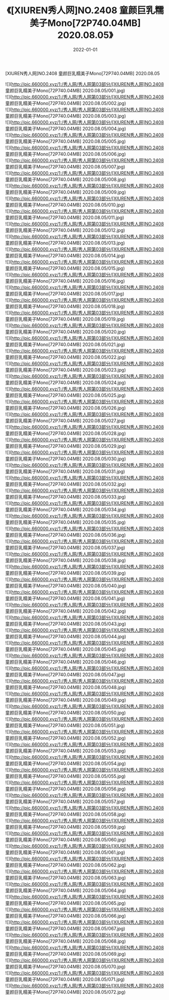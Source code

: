 ﻿---
layout: post
title:  《[XIUREN秀人网]NO.2408 童颜巨乳糯美子Mono[72P740.04MB] 2020.08.05》
date:   2022-01-01
img: http://pic.660000.xyz/1:/秀人网/秀人网第03部分/[XIUREN秀人网]NO.2408 童颜巨乳糯美子Mono[72P740.04MB] 2020.08.05/000.jpg
categories: [美女, 清纯, 唯美]
---

[XIUREN秀人网]NO.2408 童颜巨乳糯美子Mono[72P740.04MB] 2020.08.05

 ![](http://pic.660000.xyz/1:/秀人网/秀人网第03部分/[XIUREN秀人网]NO.2408 童颜巨乳糯美子Mono[72P740.04MB] 2020.08.05/001.jpg) <br>![](http://pic.660000.xyz/1:/秀人网/秀人网第03部分/[XIUREN秀人网]NO.2408 童颜巨乳糯美子Mono[72P740.04MB] 2020.08.05/002.jpg) <br>![](http://pic.660000.xyz/1:/秀人网/秀人网第03部分/[XIUREN秀人网]NO.2408 童颜巨乳糯美子Mono[72P740.04MB] 2020.08.05/003.jpg) <br>![](http://pic.660000.xyz/1:/秀人网/秀人网第03部分/[XIUREN秀人网]NO.2408 童颜巨乳糯美子Mono[72P740.04MB] 2020.08.05/004.jpg) <br>![](http://pic.660000.xyz/1:/秀人网/秀人网第03部分/[XIUREN秀人网]NO.2408 童颜巨乳糯美子Mono[72P740.04MB] 2020.08.05/005.jpg) <br>![](http://pic.660000.xyz/1:/秀人网/秀人网第03部分/[XIUREN秀人网]NO.2408 童颜巨乳糯美子Mono[72P740.04MB] 2020.08.05/006.jpg) <br>![](http://pic.660000.xyz/1:/秀人网/秀人网第03部分/[XIUREN秀人网]NO.2408 童颜巨乳糯美子Mono[72P740.04MB] 2020.08.05/007.jpg) <br>![](http://pic.660000.xyz/1:/秀人网/秀人网第03部分/[XIUREN秀人网]NO.2408 童颜巨乳糯美子Mono[72P740.04MB] 2020.08.05/008.jpg) <br>![](http://pic.660000.xyz/1:/秀人网/秀人网第03部分/[XIUREN秀人网]NO.2408 童颜巨乳糯美子Mono[72P740.04MB] 2020.08.05/009.jpg) <br>![](http://pic.660000.xyz/1:/秀人网/秀人网第03部分/[XIUREN秀人网]NO.2408 童颜巨乳糯美子Mono[72P740.04MB] 2020.08.05/010.jpg) <br>![](http://pic.660000.xyz/1:/秀人网/秀人网第03部分/[XIUREN秀人网]NO.2408 童颜巨乳糯美子Mono[72P740.04MB] 2020.08.05/011.jpg) <br>![](http://pic.660000.xyz/1:/秀人网/秀人网第03部分/[XIUREN秀人网]NO.2408 童颜巨乳糯美子Mono[72P740.04MB] 2020.08.05/012.jpg) <br>![](http://pic.660000.xyz/1:/秀人网/秀人网第03部分/[XIUREN秀人网]NO.2408 童颜巨乳糯美子Mono[72P740.04MB] 2020.08.05/013.jpg) <br>![](http://pic.660000.xyz/1:/秀人网/秀人网第03部分/[XIUREN秀人网]NO.2408 童颜巨乳糯美子Mono[72P740.04MB] 2020.08.05/014.jpg) <br>![](http://pic.660000.xyz/1:/秀人网/秀人网第03部分/[XIUREN秀人网]NO.2408 童颜巨乳糯美子Mono[72P740.04MB] 2020.08.05/015.jpg) <br>![](http://pic.660000.xyz/1:/秀人网/秀人网第03部分/[XIUREN秀人网]NO.2408 童颜巨乳糯美子Mono[72P740.04MB] 2020.08.05/016.jpg) <br>![](http://pic.660000.xyz/1:/秀人网/秀人网第03部分/[XIUREN秀人网]NO.2408 童颜巨乳糯美子Mono[72P740.04MB] 2020.08.05/017.jpg) <br>![](http://pic.660000.xyz/1:/秀人网/秀人网第03部分/[XIUREN秀人网]NO.2408 童颜巨乳糯美子Mono[72P740.04MB] 2020.08.05/018.jpg) <br>![](http://pic.660000.xyz/1:/秀人网/秀人网第03部分/[XIUREN秀人网]NO.2408 童颜巨乳糯美子Mono[72P740.04MB] 2020.08.05/019.jpg) <br>![](http://pic.660000.xyz/1:/秀人网/秀人网第03部分/[XIUREN秀人网]NO.2408 童颜巨乳糯美子Mono[72P740.04MB] 2020.08.05/020.jpg) <br>![](http://pic.660000.xyz/1:/秀人网/秀人网第03部分/[XIUREN秀人网]NO.2408 童颜巨乳糯美子Mono[72P740.04MB] 2020.08.05/021.jpg) <br>![](http://pic.660000.xyz/1:/秀人网/秀人网第03部分/[XIUREN秀人网]NO.2408 童颜巨乳糯美子Mono[72P740.04MB] 2020.08.05/022.jpg) <br>![](http://pic.660000.xyz/1:/秀人网/秀人网第03部分/[XIUREN秀人网]NO.2408 童颜巨乳糯美子Mono[72P740.04MB] 2020.08.05/023.jpg) <br>![](http://pic.660000.xyz/1:/秀人网/秀人网第03部分/[XIUREN秀人网]NO.2408 童颜巨乳糯美子Mono[72P740.04MB] 2020.08.05/024.jpg) <br>![](http://pic.660000.xyz/1:/秀人网/秀人网第03部分/[XIUREN秀人网]NO.2408 童颜巨乳糯美子Mono[72P740.04MB] 2020.08.05/025.jpg) <br>![](http://pic.660000.xyz/1:/秀人网/秀人网第03部分/[XIUREN秀人网]NO.2408 童颜巨乳糯美子Mono[72P740.04MB] 2020.08.05/026.jpg) <br>![](http://pic.660000.xyz/1:/秀人网/秀人网第03部分/[XIUREN秀人网]NO.2408 童颜巨乳糯美子Mono[72P740.04MB] 2020.08.05/027.jpg) <br>![](http://pic.660000.xyz/1:/秀人网/秀人网第03部分/[XIUREN秀人网]NO.2408 童颜巨乳糯美子Mono[72P740.04MB] 2020.08.05/028.jpg) <br>![](http://pic.660000.xyz/1:/秀人网/秀人网第03部分/[XIUREN秀人网]NO.2408 童颜巨乳糯美子Mono[72P740.04MB] 2020.08.05/029.jpg) <br>![](http://pic.660000.xyz/1:/秀人网/秀人网第03部分/[XIUREN秀人网]NO.2408 童颜巨乳糯美子Mono[72P740.04MB] 2020.08.05/030.jpg) <br>![](http://pic.660000.xyz/1:/秀人网/秀人网第03部分/[XIUREN秀人网]NO.2408 童颜巨乳糯美子Mono[72P740.04MB] 2020.08.05/031.jpg) <br>![](http://pic.660000.xyz/1:/秀人网/秀人网第03部分/[XIUREN秀人网]NO.2408 童颜巨乳糯美子Mono[72P740.04MB] 2020.08.05/032.jpg) <br>![](http://pic.660000.xyz/1:/秀人网/秀人网第03部分/[XIUREN秀人网]NO.2408 童颜巨乳糯美子Mono[72P740.04MB] 2020.08.05/033.jpg) <br>![](http://pic.660000.xyz/1:/秀人网/秀人网第03部分/[XIUREN秀人网]NO.2408 童颜巨乳糯美子Mono[72P740.04MB] 2020.08.05/034.jpg) <br>![](http://pic.660000.xyz/1:/秀人网/秀人网第03部分/[XIUREN秀人网]NO.2408 童颜巨乳糯美子Mono[72P740.04MB] 2020.08.05/035.jpg) <br>![](http://pic.660000.xyz/1:/秀人网/秀人网第03部分/[XIUREN秀人网]NO.2408 童颜巨乳糯美子Mono[72P740.04MB] 2020.08.05/036.jpg) <br>![](http://pic.660000.xyz/1:/秀人网/秀人网第03部分/[XIUREN秀人网]NO.2408 童颜巨乳糯美子Mono[72P740.04MB] 2020.08.05/037.jpg) <br>![](http://pic.660000.xyz/1:/秀人网/秀人网第03部分/[XIUREN秀人网]NO.2408 童颜巨乳糯美子Mono[72P740.04MB] 2020.08.05/038.jpg) <br>![](http://pic.660000.xyz/1:/秀人网/秀人网第03部分/[XIUREN秀人网]NO.2408 童颜巨乳糯美子Mono[72P740.04MB] 2020.08.05/039.jpg) <br>![](http://pic.660000.xyz/1:/秀人网/秀人网第03部分/[XIUREN秀人网]NO.2408 童颜巨乳糯美子Mono[72P740.04MB] 2020.08.05/040.jpg) <br>![](http://pic.660000.xyz/1:/秀人网/秀人网第03部分/[XIUREN秀人网]NO.2408 童颜巨乳糯美子Mono[72P740.04MB] 2020.08.05/041.jpg) <br>![](http://pic.660000.xyz/1:/秀人网/秀人网第03部分/[XIUREN秀人网]NO.2408 童颜巨乳糯美子Mono[72P740.04MB] 2020.08.05/042.jpg) <br>![](http://pic.660000.xyz/1:/秀人网/秀人网第03部分/[XIUREN秀人网]NO.2408 童颜巨乳糯美子Mono[72P740.04MB] 2020.08.05/043.jpg) <br>![](http://pic.660000.xyz/1:/秀人网/秀人网第03部分/[XIUREN秀人网]NO.2408 童颜巨乳糯美子Mono[72P740.04MB] 2020.08.05/044.jpg) <br>![](http://pic.660000.xyz/1:/秀人网/秀人网第03部分/[XIUREN秀人网]NO.2408 童颜巨乳糯美子Mono[72P740.04MB] 2020.08.05/045.jpg) <br>![](http://pic.660000.xyz/1:/秀人网/秀人网第03部分/[XIUREN秀人网]NO.2408 童颜巨乳糯美子Mono[72P740.04MB] 2020.08.05/046.jpg) <br>![](http://pic.660000.xyz/1:/秀人网/秀人网第03部分/[XIUREN秀人网]NO.2408 童颜巨乳糯美子Mono[72P740.04MB] 2020.08.05/047.jpg) <br>![](http://pic.660000.xyz/1:/秀人网/秀人网第03部分/[XIUREN秀人网]NO.2408 童颜巨乳糯美子Mono[72P740.04MB] 2020.08.05/048.jpg) <br>![](http://pic.660000.xyz/1:/秀人网/秀人网第03部分/[XIUREN秀人网]NO.2408 童颜巨乳糯美子Mono[72P740.04MB] 2020.08.05/049.jpg) <br>![](http://pic.660000.xyz/1:/秀人网/秀人网第03部分/[XIUREN秀人网]NO.2408 童颜巨乳糯美子Mono[72P740.04MB] 2020.08.05/050.jpg) <br>![](http://pic.660000.xyz/1:/秀人网/秀人网第03部分/[XIUREN秀人网]NO.2408 童颜巨乳糯美子Mono[72P740.04MB] 2020.08.05/051.jpg) <br>![](http://pic.660000.xyz/1:/秀人网/秀人网第03部分/[XIUREN秀人网]NO.2408 童颜巨乳糯美子Mono[72P740.04MB] 2020.08.05/052.jpg) <br>![](http://pic.660000.xyz/1:/秀人网/秀人网第03部分/[XIUREN秀人网]NO.2408 童颜巨乳糯美子Mono[72P740.04MB] 2020.08.05/053.jpg) <br>![](http://pic.660000.xyz/1:/秀人网/秀人网第03部分/[XIUREN秀人网]NO.2408 童颜巨乳糯美子Mono[72P740.04MB] 2020.08.05/054.jpg) <br>![](http://pic.660000.xyz/1:/秀人网/秀人网第03部分/[XIUREN秀人网]NO.2408 童颜巨乳糯美子Mono[72P740.04MB] 2020.08.05/055.jpg) <br>![](http://pic.660000.xyz/1:/秀人网/秀人网第03部分/[XIUREN秀人网]NO.2408 童颜巨乳糯美子Mono[72P740.04MB] 2020.08.05/056.jpg) <br>![](http://pic.660000.xyz/1:/秀人网/秀人网第03部分/[XIUREN秀人网]NO.2408 童颜巨乳糯美子Mono[72P740.04MB] 2020.08.05/057.jpg) <br>![](http://pic.660000.xyz/1:/秀人网/秀人网第03部分/[XIUREN秀人网]NO.2408 童颜巨乳糯美子Mono[72P740.04MB] 2020.08.05/058.jpg) <br>![](http://pic.660000.xyz/1:/秀人网/秀人网第03部分/[XIUREN秀人网]NO.2408 童颜巨乳糯美子Mono[72P740.04MB] 2020.08.05/059.jpg) <br>![](http://pic.660000.xyz/1:/秀人网/秀人网第03部分/[XIUREN秀人网]NO.2408 童颜巨乳糯美子Mono[72P740.04MB] 2020.08.05/060.jpg) <br>![](http://pic.660000.xyz/1:/秀人网/秀人网第03部分/[XIUREN秀人网]NO.2408 童颜巨乳糯美子Mono[72P740.04MB] 2020.08.05/061.jpg) <br>![](http://pic.660000.xyz/1:/秀人网/秀人网第03部分/[XIUREN秀人网]NO.2408 童颜巨乳糯美子Mono[72P740.04MB] 2020.08.05/062.jpg) <br>![](http://pic.660000.xyz/1:/秀人网/秀人网第03部分/[XIUREN秀人网]NO.2408 童颜巨乳糯美子Mono[72P740.04MB] 2020.08.05/063.jpg) <br>![](http://pic.660000.xyz/1:/秀人网/秀人网第03部分/[XIUREN秀人网]NO.2408 童颜巨乳糯美子Mono[72P740.04MB] 2020.08.05/064.jpg) <br>![](http://pic.660000.xyz/1:/秀人网/秀人网第03部分/[XIUREN秀人网]NO.2408 童颜巨乳糯美子Mono[72P740.04MB] 2020.08.05/065.jpg) <br>![](http://pic.660000.xyz/1:/秀人网/秀人网第03部分/[XIUREN秀人网]NO.2408 童颜巨乳糯美子Mono[72P740.04MB] 2020.08.05/066.jpg) <br>![](http://pic.660000.xyz/1:/秀人网/秀人网第03部分/[XIUREN秀人网]NO.2408 童颜巨乳糯美子Mono[72P740.04MB] 2020.08.05/067.jpg) <br>![](http://pic.660000.xyz/1:/秀人网/秀人网第03部分/[XIUREN秀人网]NO.2408 童颜巨乳糯美子Mono[72P740.04MB] 2020.08.05/068.jpg) <br>![](http://pic.660000.xyz/1:/秀人网/秀人网第03部分/[XIUREN秀人网]NO.2408 童颜巨乳糯美子Mono[72P740.04MB] 2020.08.05/069.jpg) <br>![](http://pic.660000.xyz/1:/秀人网/秀人网第03部分/[XIUREN秀人网]NO.2408 童颜巨乳糯美子Mono[72P740.04MB] 2020.08.05/070.jpg) <br>![](http://pic.660000.xyz/1:/秀人网/秀人网第03部分/[XIUREN秀人网]NO.2408 童颜巨乳糯美子Mono[72P740.04MB] 2020.08.05/071.jpg) <br>![](http://pic.660000.xyz/1:/秀人网/秀人网第03部分/[XIUREN秀人网]NO.2408 童颜巨乳糯美子Mono[72P740.04MB] 2020.08.05/072.jpg) <br>